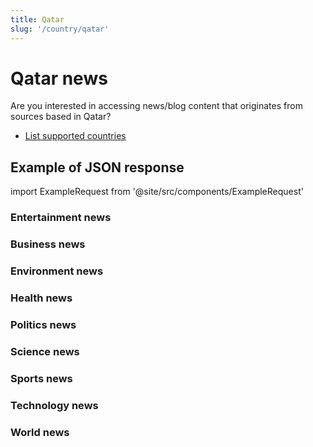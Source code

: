 ```yaml
---
title: Qatar
slug: '/country/qatar'
---
```


# Qatar news

Are you interested in accessing news/blog content that originates from sources based in Qatar?

- [List supported countries](/get-articles/countries)

## Example of JSON response

import ExampleRequest from '@site/src/components/ExampleRequest'

### Entertainment news
<ExampleRequest url="https://api.apitube.io/v1/news/articles?limit=2&category=news/Arts_and_Entertainment&country=qa"></ExampleRequest>

### Business news
<ExampleRequest url="https://api.apitube.io/v1/news/articles?limit=2&category=news/Business&country=qa"></ExampleRequest>

### Environment news
<ExampleRequest url="https://api.apitube.io/v1/news/articles?limit=2&category=news/Environment&country=qa"></ExampleRequest>

### Health news
<ExampleRequest url="https://api.apitube.io/v1/news/articles?limit=2&category=news/Health&country=qa"></ExampleRequest>

### Politics news
<ExampleRequest url="https://api.apitube.io/v1/news/articles?limit=2&category=news/Politics&country=qa"></ExampleRequest>

### Science news
<ExampleRequest url="https://api.apitube.io/v1/news/articles?limit=2&category=news/Science&country=qa"></ExampleRequest>

### Sports news
<ExampleRequest url="https://api.apitube.io/v1/news/articles?limit=2&category=news/Sports&country=qa"></ExampleRequest>

### Technology news
<ExampleRequest url="https://api.apitube.io/v1/news/articles?limit=2&category=news/Technology&country=qa"></ExampleRequest>

### World news
<ExampleRequest url="https://api.apitube.io/v1/news/articles?limit=2&category=news/World&country=qa"></ExampleRequest>
